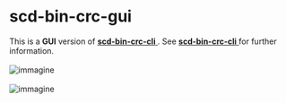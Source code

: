 # scd-bin-crc-gui

This is a <b>GUI</b> version of <a href="https://github.com/SC-Develop/scd-bin-crc-cli"><b>scd-bin-crc-cli</b> </a>. See <a href="https://github.com/SC-Develop/scd-bin-crc-cli"><b>scd-bin-crc-cli</b> </a> for further information.
<br/>
<br/>
![immagine](https://user-images.githubusercontent.com/40204830/117136930-4f831100-ada9-11eb-9f4c-e16414ce86b5.png)
<br/>
<br/>
![immagine](https://user-images.githubusercontent.com/40204830/117137106-88bb8100-ada9-11eb-94a4-7853fadb2bdd.png)
